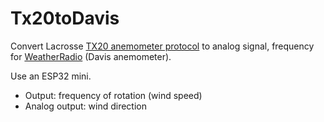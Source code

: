 # Tx20toDavis
Convert Lacrosse [TX20 anemometer protocol](https://github.com/bunnyhu/ESP8266_TX20_wind_sensor) to analog signal, frequency for [WeatherRadio](https://github.com/indilib/indi-3rdparty/tree/master/indi-duino/devices/Firmwares/weatherradio) (Davis anemometer).

Use an ESP32 mini.
- Output: frequency of rotation (wind speed)
- Analog output: wind direction
